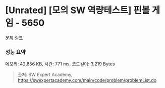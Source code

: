 # [Unrated] [모의 SW 역량테스트] 핀볼 게임 - 5650 

[문제 링크](https://swexpertacademy.com/main/code/problem/problemDetail.do?contestProbId=AWXRF8s6ezEDFAUo) 

### 성능 요약

메모리: 42,856 KB, 시간: 771 ms, 코드길이: 3,219 Bytes



> 출처: SW Expert Academy, https://swexpertacademy.com/main/code/problem/problemList.do